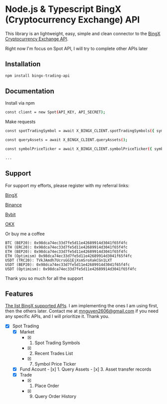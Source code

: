
# Node.js & Typescript BingX (Cryptocurrency Exchange) API

This library is an lightweight, easy, simple and clean connector to the [BingX Cryptocurrency Exchange API](https://bingx-api.github.io/docs/#/en-us/spot/changelog).

Right now I'm focus on Spot API, I will try to complete other APIs later
## Installation

```bash
npm install bingx-trading-api
```

## Documentation

Install via npm
```bash
const client = new Spot(API_KEY, API_SECRET);
```

Make requests
```bash
const spotTradingSymbol = await X_BINGX_CLIENT.spotTradingSymbols({ symbol });

const queryAssets = await X_BINGX_CLIENT.queryAssets();

const symbolPriceTicker = await X_BINGX_CLIENT.symbolPriceTicker({ symbol });

...
```



## Support

For support my efforts, please register with my referral links:

[BingX](https://bingx.com/invite/GAY657)

[Binance](https://accounts.binance.com/register?ref=13221516)

[Bybit](https://www.bybitglobal.com/invite?ref=ZDOANPW)

[OKX](https://www.okx.com/join/91073671)

Or buy me a coffee

    BTC (BEP20): 0x98dca74ec33d7fe5d11e42689914d3041f65f4fc
    ETH (ERC20): 0x98dca74ec33d7fe5d11e42689914d3041f65f4fc
    ETH (BEP20): 0x98dca74ec33d7fe5d11e42689914d3041f65f4fc
    ETH (Optimism) 0x98dca74ec33d7fe5d11e42689914d3041f65f4fc
    USDT (TRC20): TVkJAmdh7UcrsGG1EjXsmSroXakCGn1LXT
    USDT (BEP20): 0x98dca74ec33d7fe5d11e42689914d3041f65f4fc
    USDT (Optimism): 0x98dca74ec33d7fe5d11e42689914d3041f65f4fc

Thank you so much for all the support
## Features

[The list BingX supported APIs](https://bingx-api.github.io/docs/#/en-us/spot/changelog). I am implementing the ones I am using first, then the others later. Contact me at mnguyen2606@gmail.com if you need any specific APIs, and I will prioritize it. Thank you.

- [x]   Spot Trading
    - [x]  Market
        - [x]   1. Spot Trading Symbols
        - [x]   2. Recent Trades List
        - [x]   7. Symbol Price Ticker
    - [x]    Fund Acount
        - [x]   1.  Query Assets
        - [x]   3.  Asset transfer records
    - [x]  Trade
        - [x]   1. Place Order
        - [x]   9. Query Order History

